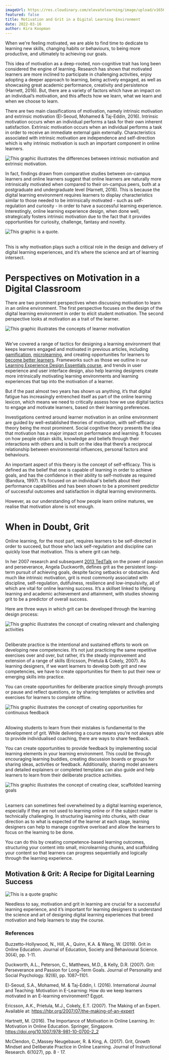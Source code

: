 ```yaml
---
imageUrl: https://res.cloudinary.com/elevatelearning/image/upload/v1656337717/site-articles/motivation-and-grit-in-a-digital-learning-environment/Blog_Banner_ksfpu5.png
featured: false
title: Motivation and Grit in a Digital Learning Environment
date: 2022-03-16
author: Kira Koopman
---
```

When we're feeling motivated, we are able to find time to dedicate to learning new skills, changing habits or behaviours, to being more productive, and ultimately to achieving our goals. 

This idea of motivation as a deep-rooted, non-cognitive trait has long been considered the engine of learning. Research has shown that motivated learners are more inclined to participate in challenging activities, enjoy adopting a deeper approach to learning, being actively engaged, as well as showcasing great academic performance, creativity and persistence (Harnett, 2016). But, there are a variety of factors which have an impact on an individual’s motivation, and this affects how we learn, what we learn and when we choose to learn. 

There are two main classifications of motivation, namely intrinsic motivation and extrinsic motivation (El-Seoud, Mohamed & Taj-Eddin, 2016). Intrinsic motivation occurs when an individual performs a task for their own inherent satisfaction. Extrinsic motivation occurs when an individual performs a task in order to receive an immediate external gain externally. Characteristics associated with intrinsic motivation are independence and self-direction which is why intrinsic motivation is such an important component in online learners. 

<img src="https://res.cloudinary.com/elevatelearning/image/upload/c_scale,w_1280/v1655978131/site-articles/motivation-and-grit-in-a-digital-learning-environment/Intrinscic_and_Extrinsic_Motivation_msw6ay.jpg" alt="This graphic illustrates the differences between intrinsic motivation and extrinsic motivation." title="Intrinsic Motivation vs. Extrinsic Motivation" class="img-center"/>

</br>

In fact, findings drawn from comparative studies between on-campus learners and online learners suggest that online learners are naturally more intrinsically motivated when compared to their on-campus peers, both at a postgraduate and undergraduate level (Harnett, 2016). This is because the digital learning environment requires learners to display characteristics similar to those needed to be intrinsically motivated - such as self-regulation and curiosity - in order to have a successful learning experience. Interestingly, online learning experience design, when done well, strategically fosters intrinsic motivation due to the fact that it provides opportunities for curiosity, challenge, fantasy and novelty. 

<img src="https://res.cloudinary.com/elevatelearning/image/upload/v1656404775/site-articles/motivation-and-grit-in-a-digital-learning-environment/Group_194_nqj1ov.png" alt="This graphic is a quote." title="Quote Graphic" class="img-left"/>

<br> This is why motivation plays such a critical role in the design and delivery of digital learning experiences, and it’s where the science and art of learning intersect. 

# Perspectives on Motivation in a Digital Classroom

There are two prominent perspectives when discussing motivation to learn in an online environment. The first perspective focuses on the design of the digital learning environment in order to elicit student motivation. The second perspective looks at motivation as a trait of the learner. 

<img src="https://res.cloudinary.com/elevatelearning/image/upload/v1655978132/site-articles/motivation-and-grit-in-a-digital-learning-environment/Motivation_as_a_Trait_of_the_Learner_lyxukf.jpg" alt="This graphic illustrates the concepts of learner motivation" title="Icon graphic" class="ime-center"/>

<br> We’ve covered a range of tactics for designing a learning environment that keeps learners engaged and motivated in previous articles, including [gamification](https://elevatelearning.org/insights/using-gamification-to-motivate-learning/), [microlearning](https://elevatelearning.org/insights/the-benefits-of-microlearning-to-achieve-learning-goals/), and creating opportunities for learners to [become better learners](https://elevatelearning.org/insights/how-to-become-a-better-learner/). Frameworks such as those we outline in our [Learning Experience Design Essentials course](https://lxd.elevatelearning.org/), and trends in user experience and user interface design, also help learning designers create more intrinsically motivating learning environments and learning experiences that tap into the motivation of a learner. 

But if the past almost two years has shown us anything, it’s that digital fatigue has increasingly entrenched itself as part of the online learning lexicon, which means we need to critically assess how we use digital tactics to engage and motivate learners, based on their learning preferences. 

Investigations centred around learner motivation in an online environment are guided by well-established theories of motivation, with self-efficacy theory being the most prominent. Social cognitive theory presents the idea that motivation has a major impact on performance and learning. It focuses on how people obtain skills, knowledge and beliefs through their interactions with others and is built on the idea that there’s a reciprocal relationship between environmental influences, personal factors and behaviours. 

An important aspect of this theory is the concept of self-efficacy. This is defined as the belief that one is capable of learning in order to achieve goals, and has the confidence in their ability to self-motivate as required (Bandura, 1997). It’s focused on an individual's beliefs about their performance capabilities and has been shown to be a prominent predictor of successful outcomes and satisfaction in digital learning environments.  

However, as our understanding of how people learn online matures, we realise that motivation alone is not enough. 

# When in Doubt, Grit

Online learning, for the most part, requires learners to be self-directed in order to succeed, but those who lack self-regulation and discipline can quickly lose that motivation. This is where grit can help. 

In her 2007 research and subsequent [2013 TedTalk](https://www.ted.com/talks/angela_lee_duckworth_grit_the_power_of_passion_and_perseverance) on the power of passion and perseverance, Angela Duckworth, defines grit as the persistent long-term pursuit of achieving goals, despite facing setbacks or obstacles. And much like intrinsic motivation, grit is most commonly associated with discipline, self-regulation, dutifulness, resilience and low-impulsivity, all of which are vital for online learning success. It’s a skillset linked to lifelong learning and academic achievement and attainment, with studies showing grit to be a predictor of overall success. 

Here are three ways in which grit can be developed through the learning design process:

<img src="https://res.cloudinary.com/elevatelearning/image/upload/v1656396566/site-articles/motivation-and-grit-in-a-digital-learning-environment/Suptopic_1_vadykx.png" alt="This graphic illustrates the concept of creating relevant and challenging activities" title="Create relevant, challenging activities" class="img-left"/>

</br> Deliberate practice is the intentional and sustained efforts to work on developing new competencies. It’s not just practicing the same repetitive exercises over and over, but rather, it’s the steady improvement and extension of a range of skills (Ericsson, Prietula & Cokely, 2007). As learning designers, if we want learners to develop both grit and new competencies, we have to create opportunities for them to put their new or emerging skills into practice. 

You can create opportunities for deliberate practice simply through prompts or pause and reflect questions, or by sharing templates or activities and exercises for learners to complete offline.  

<img src="https://res.cloudinary.com/elevatelearning/image/upload/v1656404423/site-articles/motivation-and-grit-in-a-digital-learning-environment/Group_193_irfnln.png" alt="This graphic illustrates the concept of creating opportunities for continuous feedback" title="Create opportunities for continuous feedback" class="img-left"/>

</br> Allowing students to learn from their mistakes is fundamental to the development of grit. While delivering a course means you’re not always able to provide individualised coaching, there are ways to share feedback. 

You can create opportunities to provide feedback by implementing social learning elements in your learning environment. This could be through encouraging learning buddies, creating discussion boards or groups for sharing ideas, activities or feedback. Additionally, sharing model answers and detailed explainers or completed templates can also guide and help learners to learn from their deliberate practice activities. 

<img src="https://res.cloudinary.com/elevatelearning/image/upload/v1656404418/site-articles/motivation-and-grit-in-a-digital-learning-environment/Group_192_yzy0xr.png" alt="This graphic illustrates the concept of creating clear, scaffolded learning goals" title="Create clear, scaffolded learning goals" class="img-left"/>

</br> Learners can sometimes feel overwhelmed by a digital learning experience, especially if they are not used to learning online or if the subject matter is technically challenging. In structuring learning into chunks, with clear direction as to what is expected of the learner at each stage, learning designers can help to manage cognitive overload and allow the learners to focus on the learning to be done. 

You can do this by creating competence-based learning outcomes, structuring your content into small, microlearning chunks, and scaffolding your content so that learners can progress sequentially and logically through the learning experience.  

## Motivation & Grit: A Recipe for Digital Learning Success

<img src="https://res.cloudinary.com/elevatelearning/image/upload/v1655978130/site-articles/motivation-and-grit-in-a-digital-learning-environment/Grit_and_Learning_voi8fp.jpg" alt="This is a quote graphic" title="Quote graphic" class="img-center"/>

Needless to say, motivation and grit in learning are crucial for a successful learning experience, and it’s important for learning designers to understand the science and art of designing digital learning experiences that breed motivation and help learners to stay the course. 

### References

Buzzetto-Hollywood, N., Hill, A., Quinn, K.A. & Wang, W. (2019). Grit in Online Education. Journal of Education, Society and Behavioural Science. 30(4), pp. 1-11.

Duckworth, A.L., Peterson, C., Matthews, M.D., & Kelly, D.R. (2007). Grit: Perseverance and Passion for Long-Term Goals. Journal of Personality and Social Psychology. 92(6), pp. 1087–1101.

El-Seoud, S.A., Mohamed, M. & Taj-Eddin, I. (2016). International Journal and Teaching: Motivation in E-Learning: How do we keep learners motivated in an E-learning environment? Egypt.

Ericsson, A.K., Prietula, M.J., Cokely, E.T. (2007). The Making of an Expert. Available at: https://hbr.org/2007/07/the-making-of-an-expert 

Hartnett, M. (2016). The Importance of Motivation in Online Learning. In: Motivation in Online Education. Springer, Singapore. https://doi.org/10.1007/978-981-10-0700-2_2

McClendon, C.,Massey Neugebauer, R. & King, A. (2017). Grit, Growth Mindset and Deliberate Practice in Online Learning.  Journal of Instructional Research. 6(1027), pp. 8 - 17.